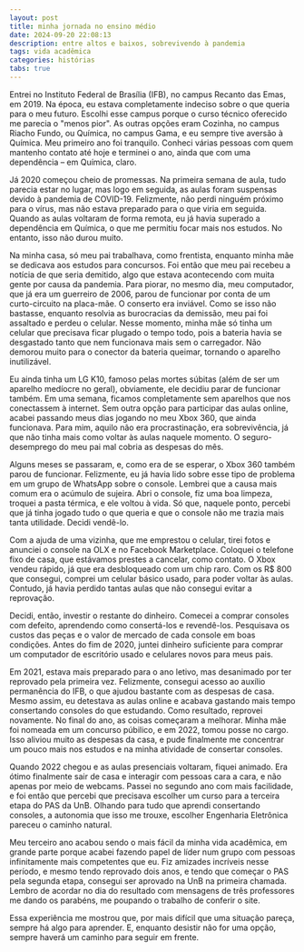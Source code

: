 ```yaml
---
layout: post
title: minha jornada no ensino médio
date: 2024-09-20 22:08:13
description: entre altos e baixos, sobrevivendo à pandemia
tags: vida acadêmica
categories: histórias
tabs: true
---
```


Entrei no Instituto Federal de Brasília (IFB), no campus Recanto das Emas, em 2019. Na época, eu estava completamente indeciso sobre o que queria para o meu futuro. Escolhi esse campus porque o curso técnico oferecido me parecia o "menos pior". As outras opções eram Cozinha, no campus Riacho Fundo, ou Química, no campus Gama, e eu sempre tive aversão à Química. Meu primeiro ano foi tranquilo. Conheci várias pessoas com quem mantenho contato até hoje e terminei o ano, ainda que com uma dependência – em Química, claro.

Já 2020 começou cheio de promessas. Na primeira semana de aula, tudo parecia estar no lugar, mas logo em seguida, as aulas foram suspensas devido à pandemia de COVID-19. Felizmente, não perdi ninguém próximo para o vírus, mas não estava preparado para o que viria em seguida. Quando as aulas voltaram de forma remota, eu já havia superado a dependência em Química, o que me permitiu focar mais nos estudos. No entanto, isso não durou muito.

Na minha casa, só meu pai trabalhava, como frentista, enquanto minha mãe se dedicava aos estudos para concursos. Foi então que meu pai recebeu a notícia de que seria demitido, algo que estava acontecendo com muita gente por causa da pandemia. Para piorar, no mesmo dia, meu computador, que já era um guerreiro de 2006, parou de funcionar por conta de um curto-circuito na placa-mãe. O conserto era inviável. Como se isso não bastasse, enquanto resolvia as burocracias da demissão, meu pai foi assaltado e perdeu o celular. Nesse momento, minha mãe só tinha um celular que precisava ficar plugado o tempo todo, pois a bateria havia se desgastado tanto que nem funcionava mais sem o carregador. Não demorou muito para o conector da bateria queimar, tornando o aparelho inutilizável.

Eu ainda tinha um LG K10, famoso pelas mortes súbitas (além de ser um aparelho medíocre no geral), obviamente, ele decidiu parar de funcionar também. Em uma semana, ficamos completamente sem aparelhos que nos conectassem à internet. Sem outra opção para participar das aulas online, acabei passando meus dias jogando no meu Xbox 360, que ainda funcionava. Para mim, aquilo não era procrastinação, era sobrevivência, já que não tinha mais como voltar às aulas naquele momento. O seguro-desemprego do meu pai mal cobria as despesas do mês.

Alguns meses se passaram, e, como era de se esperar, o Xbox 360 também parou de funcionar. Felizmente, eu já havia lido sobre esse tipo de problema em um grupo de WhatsApp sobre o console. Lembrei que a causa mais comum era o acúmulo de sujeira. Abri o console, fiz uma boa limpeza, troquei a pasta térmica, e ele voltou à vida. Só que, naquele ponto, percebi que já tinha jogado tudo o que queria e que o console não me trazia mais tanta utilidade. Decidi vendê-lo.

Com a ajuda de uma vizinha, que me emprestou o celular, tirei fotos e anunciei o console na OLX e no Facebook Marketplace. Coloquei o telefone fixo de casa, que estávamos prestes a cancelar, como contato. O Xbox vendeu rápido, já que era desbloqueado com um chip raro. Com os R$ 800 que consegui, comprei um celular básico usado, para poder voltar às aulas. Contudo, já havia perdido tantas aulas que não consegui evitar a reprovação.

Decidi, então, investir o restante do dinheiro. Comecei a comprar consoles com defeito, aprendendo como consertá-los e revendê-los. Pesquisava os custos das peças e o valor de mercado de cada console em boas condições. Antes do fim de 2020, juntei dinheiro suficiente para comprar um computador de escritório usado e celulares novos para meus pais.

Em 2021, estava mais preparado para o ano letivo, mas desanimado por ter reprovado pela primeira vez. Felizmente, consegui acesso ao auxílio permanência do IFB, o que ajudou bastante com as despesas de casa. Mesmo assim, eu detestava as aulas online e acabava gastando mais tempo consertando consoles do que estudando. Como resultado, reprovei novamente. No final do ano, as coisas começaram a melhorar. Minha mãe foi nomeada em um concurso púbilico, e em 2022, tomou posse no cargo. Isso aliviou muito as despesas da casa, e pude finalmente me concentrar um pouco mais nos estudos e na minha atividade de consertar consoles.

Quando 2022 chegou e as aulas presenciais voltaram, fiquei animado. Era ótimo finalmente sair de casa e interagir com pessoas cara a cara, e não apenas por meio de webcams. Passei no segundo ano com mais facilidade, e foi então que percebi que precisava escolher um curso para a terceira etapa do PAS da UnB. Olhando para tudo que aprendi consertando consoles, a autonomia que isso me trouxe, escolher Engenharia Eletrônica pareceu o caminho natural.

Meu terceiro ano acabou sendo o mais fácil da minha vida acadêmica, em grande parte porque acabei fazendo papel de líder num grupo com pessoas infinitamente mais competentes que eu. Fiz amizades incríveis nesse período, e mesmo tendo reprovado dois anos, e tendo que começar o PAS pela segunda etapa, consegui ser aprovado na UnB na primeira chamada. Lembro de acordar no dia do resultado com mensagens de três professores me dando os parabéns, me poupando o trabalho de conferir o site.

Essa experiência me mostrou que, por mais difícil que uma situação pareça, sempre há algo para aprender. E, enquanto desistir não for uma opção, sempre haverá um caminho para seguir em frente.

